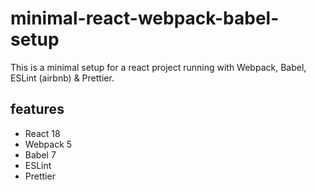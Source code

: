 # minimal-react-webpack-babel-setup
This is a minimal setup for a react project running with Webpack, Babel, ESLint (airbnb) &amp; Prettier.

## features

- React 18
- Webpack 5
- Babel 7
- ESLint
- Prettier